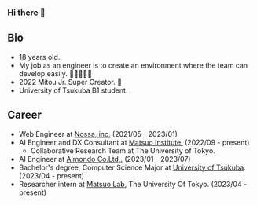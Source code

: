 ### Hi there 👋

## Bio
- 18 years old.
- My job as an engineer is to create an environment where the team can develop easily. 🧑‍💻👩‍💻✨
- 2022 Mitou Jr. Super Creator. 📡
- University of Tsukuba B1 student.

## Career
- Web Engineer at [Nossa, inc.](https://www.nossa.co.jp) (2021/05 - 2023/01)
- AI Engineer and DX Consultant at [Matsuo Institute.](https://matsuo-institute.com) (2022/09 - present)
  - Collaborative Research Team at The University of Tokyo.
- AI Engineer at [Almondo Co.Ltd,.](http://almondotech.com/) (2023/01 - 2023/07)
- Bachelor's degree, Computer Science Major at [University of Tsukuba](https://www.tsukuba.ac.jp/en/). (2023/04 - present)
- Researcher intern at [Matsuo Lab](https://weblab.t.u-tokyo.ac.jp), The University Of Tokyo. (2023/04 - present)
